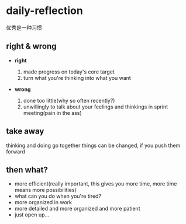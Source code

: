 # daily-reflection
优秀是一种习惯

## right & wrong
* **right**
  1. made progress on today's core target
  2. turn what you're thinking into what you want
  
* **wrong**
  1. done too little(why so often recently?)
  2. unwillingly to talk about your feelings and thinkings in sprint meeting(pain in the ass)
  
## take away
thinking and doing go together
things can be changed, if you push them forward

## then what?
* more efficient(really important, this gives you more time, more time means more possibilities)
* what can you do when you're tired?
* more organized in work
* more detailed and more organized and more patient
* just open up...

